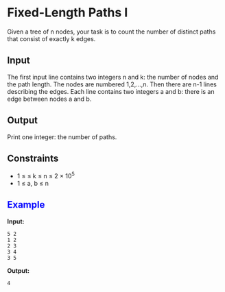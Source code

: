 ﻿# Fixed-Length Paths I

Given a tree of n nodes, your task is to count the number of distinct paths that consist of exactly k edges.  

## Input

The first input line contains two integers n and k: the number of nodes and the path length. The nodes are numbered 1,2,&hellip;,n.
Then there are n-1 lines describing the edges. Each line contains two integers a and b: there is an edge between nodes a and b.

## Output  
Print one integer: the number of paths.

## Constraints  

- 1 ≤ &le;  k &le; n  &le;  2 &times; 10<sup>5</sup>
- 1  &le; a, b  &le; n


## <span style = "color:blue">Example<span>
**Input:**
```
5 2
1 2
2 3
3 4
3 5
```
**Output:**
```
4
```

